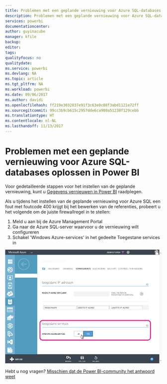 ```yaml
---
title: Problemen met een geplande vernieuwing voor Azure SQL-databases oplossen
description: Problemen met een geplande vernieuwing voor Azure SQL-databases oplossen in Power BI
services: powerbi
documentationcenter: 
author: guyinacube
manager: kfile
backup: 
editor: 
tags: 
qualityfocus: no
qualitydate: 
ms.service: powerbi
ms.devlang: NA
ms.topic: article
ms.tgt_pltfrm: NA
ms.workload: powerbi
ms.date: 09/06/2017
ms.author: davidi
ms.openlocfilehash: ff219e3032837e91f3c63e0c08f3abd1121e72ff
ms.sourcegitcommit: 99cc3b9cb615c2957dde6ca908a51238f129cebb
ms.translationtype: HT
ms.contentlocale: nl-NL
ms.lasthandoff: 11/13/2017
---
```

# <a name="troubleshooting-scheduled-refresh-for-azure-sql-databases-in-power-bi"></a>Problemen met een geplande vernieuwing voor Azure SQL-databases oplossen in Power BI
Voor gedetailleerde stappen voor het instellen van de geplande vernieuwing, kunt u [Gegevens vernieuwen in Power BI](refresh-data.md) raadplegen.

Als u tijdens het instellen van de geplande vernieuwing voor Azure SQL een fout met foutcode 400 krijgt bij het bewerken van de referenties, probeert u het volgende om de juiste firewallregel in te stellen:

1. Meld u aan bij de Azure Management Portal
2. Ga naar de Azure SQL-server waarvoor u de vernieuwing wilt configureren
3. Schakel 'Windows Azure-services' in het gedeelte Toegestane services in

![](media/service-admin-troubleshooting-scheduled-refresh-azure-sql-databases/azurerefresh.png)  

Hebt u nog vragen? [Misschien dat de Power BI-community het antwoord weet](http://community.powerbi.com/)


